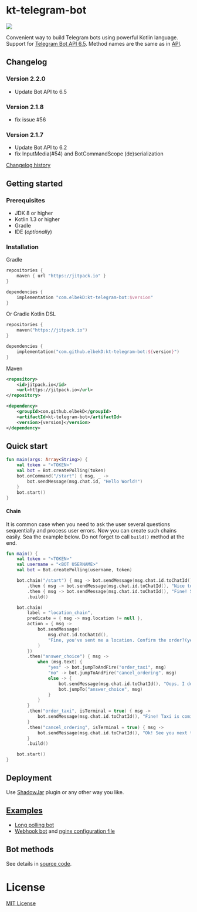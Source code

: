 # kt-telegram-bot

[![](https://jitpack.io/v/elbekD/kt-telegram-bot.svg)](https://jitpack.io/#elbekD/kt-telegram-bot)

Convenient way to build Telegram bots using powerful Kotlin language.
Support for [Telegram Bot API 6.5](https://core.telegram.org/bots/api).
Method names are the same as in [API](https://core.telegram.org/bots/api#available-methods).

## Changelog

### Version 2.2.0
- Update Bot API to 6.5

### Version 2.1.8
- fix issue #56

### Version 2.1.7
- Update Bot API to 6.2
- fix InputMedia(#54) and BotCommandScope (de)serialization

[Changelog history](./CHANGELOG.md)

## Getting started

### Prerequisites
- JDK 8 or higher
- Kotlin 1.3 or higher
- Gradle
- IDE (*optionally*)

### Installation

Gradle

```groovy
repositories {
    maven { url "https://jitpack.io" }
}

dependencies {
    implementation "com.elbekD:kt-telegram-bot:$version"
}
```

Or Gradle Kotlin DSL

```kotlin
repositories {
    maven("https://jitpack.io")
}

dependencies {
    implementation("com.github.elbekD:kt-telegram-bot:${version}")
}
```

Maven
```xml
<repository>
    <id>jitpack.io</id>
    <url>https://jitpack.io</url>
</repository>

<dependency>
    <groupId>com.github.elbekD</groupId>
    <artifactId>kt-telegram-bot</artifactId>
    <version>{version}</version>
</dependency>
```

## Quick start

```kotlin
fun main(args: Array<String>) {
    val token = "<TOKEN>"
    val bot = Bot.createPolling(token)
    bot.onCommand("/start") { msg, _ ->
        bot.sendMessage(msg.chat.id, "Hello World!")
    }
    bot.start()
}
```

#### Chain
It is common case when you need to ask the user several questions sequentially and process user errors. Now you can
create such chains easily. Sea the example below. Do not forget to call `build()` method at the end.

```kotlin
fun main() {
    val token = "<TOKEN>"
    val username = "<BOT USERNAME>"
    val bot = Bot.createPolling(username, token)

    bot.chain("/start") { msg -> bot.sendMessage(msg.chat.id.toChatId(), "Hi! What is your name?") }
        .then { msg -> bot.sendMessage(msg.chat.id.toChatId(), "Nice to meet you, ${msg.text}! Send something to me") }
        .then { msg -> bot.sendMessage(msg.chat.id.toChatId(), "Fine! See you soon") }
        .build()

    bot.chain(
        label = "location_chain",
        predicate = { msg -> msg.location != null },
        action = { msg ->
            bot.sendMessage(
                msg.chat.id.toChatId(),
                "Fine, you've sent me a location. Confirm the order?(yes|no)"
            )
        })
        .then("answer_choice") { msg ->
            when (msg.text) {
                "yes" -> bot.jumpToAndFire("order_taxi", msg)
                "no" -> bot.jumpToAndFire("cancel_ordering", msg)
                else -> {
                    bot.sendMessage(msg.chat.id.toChatId(), "Oops, I don't understand you. Just answer yes or no?")
                    bot.jumpTo("answer_choice", msg)
                }
            }
        }
        .then("order_taxi", isTerminal = true) { msg ->
            bot.sendMessage(msg.chat.id.toChatId(), "Fine! Taxi is coming")
        }
        .then("cancel_ordering", isTerminal = true) { msg ->
            bot.sendMessage(msg.chat.id.toChatId(), "Ok! See you next time")
        }
        .build()

    bot.start()
}
```

## Deployment
Use [ShadowJar](https://github.com/johnrengelman/shadow) plugin or any other way you like.

## [Examples](/examples/src/main/kotlin)
- [Long polling bot](/examples/src/main/kotlin/LongPollingExample.kt)
- [Webhook bot](/examples/src/main/kotlin/WebhookExample.kt)
  and [nginx configuration file](/examples/bot.conf)

## Bot methods
See details in [source code](/library/src/main/kotlin/com/elbekd/bot/Bot.kt).

# License
[MIT License](./LICENSE.md)
